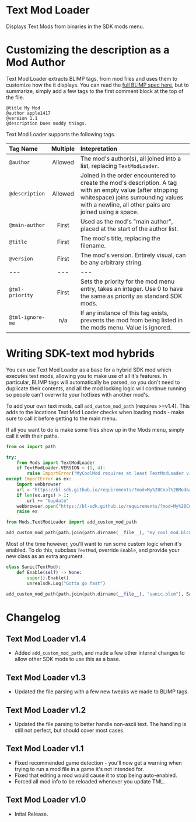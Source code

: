 # Text Mod Loader
Displays Text Mods from binaries in the SDK mods menu.

# Customizing the description as a Mod Author
Text Mod Loader extracts BLIMP tags, from mod files and uses them to customize how the it displays.
You can read the [full BLIMP spec here](https://github.com/apple1417/blcmm-parsing/tree/master/blimp),
but to summarize, simply add a few tags to the first comment block at the top of the file.

```
@title My Mod
@author apple1417 
@version 1.1
@description Does moddy things.
```

Text Mod Loader supports the following tags.

Tag Name |  Multiple | Intepretation
:---|:---:|:---
`@author` | Allowed | The mod's author(s), all joined into a list, replacing `TextModLoader`.
`@description` | Allowed | Joined in the order encountered to create the mod's description. A tag with an empty value (after stripping whitespace) joins surrounding values with a newline, all other pairs are joined using a space.
`@main-author` | First | Used as the mod's "main author", placed at the start of the author list.
`@title` | First | The mod's title, replacing the filename.
`@version` | First | The mod's version. Entirely visual, can be any arbitrary string.
---|---|---
`@tml-priority` | First | Sets the priority for the mod menu entry, takes an integer. Use 0 to have the same as priority as standard SDK mods.
`@tml-ignore-me` | n/a | If any instance of this tag exists, prevents the mod from being listed in the mods menu. Value is ignored.

# Writing SDK-text mod hybrids
You can use Text Mod Loader as a base for a hybrid SDK mod which executes text mods, allowing you to
make use of all it's features. In particular, BLIMP tags will automatically be parsed, so you don't
need to duplicate their contents, and all the mod locking logic will continue running so people
can't overwrite your hotfixes with another mod's.

To add your own text mods, call `add_custom_mod_path` (requires >=v1.4). This adds to the locations
Text Mod Loader checks when loading mods - make sure to call it before getting to the main menu. 

If all you want to do is make some files show up in the Mods menu, simply call it with their paths.
```py
from os import path

try:
    from Mods import TextModLoader
    if TextModLoader.VERSION < (1, 4):
        raise ImportError("MyCoolMod requires at least TextModLoader v1.4", f"Have: {TextModLoader.VERSION}")
except ImportError as ex:
    import webbrowser
    url = "https://bl-sdk.github.io/requirements/?mod=My%20Cool%20Mod&all"
    if len(ex.args) > 1:
        url += "&update"
    webbrowser.open("https://bl-sdk.github.io/requirements/?mod=My%20Cool%20Mod&all&update")
    raise ex

from Mods.TextModLoader import add_custom_mod_path

add_custom_mod_path(path.join(path.dirname(__file__), "my_cool_mod.blcm"))
```

Most of the time however, you'll want to run some custom logic when it's enabled. To do this,
subclass `TextMod`, override `Enable`, and provide your new class as an extra argument.
```py
class Sanic(TextMod):
    def Enable(self) -> None:
        super().Enable()
        unrealsdk.Log("Gotta go fast")

add_custom_mod_path(path.join(path.dirname(__file__), "sanic.blcm"), Sanic)
```

# Changelog

## Text Mod Loader v1.4
- Added `add_custom_mod_path`, and made a few other internal changes to allow other SDK mods to use
  this as a base.

## Text Mod Loader v1.3
- Updated the file parsing with a few new tweaks we made to BLIMP tags.

## Text Mod Loader v1.2
- Updated the file parsing to better handle non-ascii text. The handling is still not perfect, but
  should cover most cases.

## Text Mod Loader v1.1
- Fixed recommended game detection - you'll now get a warning when trying to run a mod file in a
  game it's not intended for.
- Fixed that editing a mod would cause it to stop being auto-enabled.
- Forced all mod info to be reloaded whenever you update TML.

## Text Mod Loader v1.0
- Inital Release.
